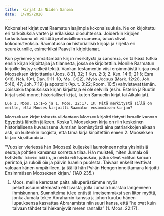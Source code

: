 ```yaml
---
title:  Kirjat Ja Niiden Sanoma
date:  14/05/2020
---
```


Kokonaiset kirjat ovat Raamatun laajimpia kokonaisuuksia. Ne on kirjoitettu eri tarkoituksia varten ja erilaisissa olosuhteissa. Joidenkin kirjojen tarkoituksena oli välittää profeetallinen sanoma, toiset olivat kokoomateoksia. Raamatussa on historiallisia kirjoja ja kirjeitä eri seurakunnille, esimerkiksi Paavalin kirjoittamat.

Kun pyrimme ymmärtämään kirjan merkitystä ja sanomaa, on tärkeää tutkia ensin kirjan kirjoittajaa ja tilannetta, jossa se kirjoitettiin. Monille Raamatun kirjoille löytyy selkeä tekijä. Vanhan testamentin viisi ensimmäistä kirjaa ovat Mooseksen kirjoittamia (Joos. 8:31, 32; 1 Kun. 2:3; 2. Kun. 14:6; 21:8; Esra 6:18; Neh. 13:1; Dan. 9:11–13; Mal. 3:22). Myös Jeesus (Mark. 12:26; Joh. 5:46, 47; Joh. 7:19) ja apostolit (Ap. t. 3:22; Room. 10:5) vahvistavat tämän. Joissakin tapauksissa kirjan kirjoittaja ei ole selvillä (esim. Esterin ja Ruutin kirjat sekä monet historialliset kirjat, kuten Samuelin kirjat tai Aikakirjat).

`Lue 1. Moos. 15:1–5 ja 1. Moos. 22:17, 18. Mitä merkitystä sillä on meille, että Mooses kirjoitti Raamatun ensimmäisen kirjan?`

Mooseksen kirjat toisesta viidenteen Mooses kirjoitti tietysti Israelin kansan Egyptistä lähdön jälkeen. Koska 1. Mooseksen kirja on niin keskeinen historiallisena kuvauksena Jumalan luomistyöstä aina patriarkkojen aikaan asti, on kuitenkin loogista, että tämä kirja kirjoitettiin ennen 2. Mooseksen kirjan kirjoittamista.

”Vuosien vieriessä hän [Mooses] kuljeskeli laumoineen noita yksinäisiä seutuja pohtien kansansa sorrettua tilaa. Hän muisteli, miten Jumala oli kohdellut hänen isiään, ja mietiskeli lupauksia, jotka olivat valitun kansan perintöä, ja rukoili öin ja päivin Israelin puolesta. Taivaan enkelit levittivät valoaan hänen ympärilleen, ja täällä hän Pyhän Hengen innoittamana kirjoitti Ensimmäisen Mooseksen kirjan.” (1AO 235.)

1. Moos. meille kerrotaan paitsi alkuperästämme myös pelastussuunnitelmasta eli tavasta, jolla Jumala lunastaa langenneen ihmiskunnan. Suunnitelma tulee entistä ilmeisemmäksi sen liiton myötä, jonka Jumala tekee Abrahamin kanssa ja johon kuuluu hänen lupauksensa kasvattaa Abrahamista niin suuri kansa, että ”he ovat kuin taivaan tähdet tai hiekanjyvät meren rannalla” (1. Moos. 22:17).